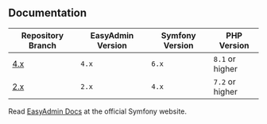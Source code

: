 Documentation
-------------

| Repository Branch | EasyAdmin Version | Symfony Version | PHP Version     |
|-------------------|-------------------|-----------------|-----------------|
| [4.x][2]          | `4.x`             | `6.x`           | `8.1` or higher | 
| [2.x][3]          | `2.x`             | `4.x`           | `7.2` or higher | 


Read [EasyAdmin Docs][1] at the official Symfony website.

[1]: https://symfony.com/doc/4.x/bundles/EasyAdminBundle/index.html
[2]: https://github.com/habibun/easy-admin-bundle/tree/4.x
[3]: https://github.com/habibun/easy-admin-bundle/tree/2.x
